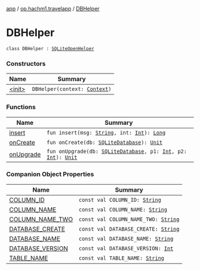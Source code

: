 [app](../../index.md) / [op.hachm1.travelapp](../index.md) / [DBHelper](./index.md)

# DBHelper

`class DBHelper : `[`SQLiteOpenHelper`](https://developer.android.com/reference/android/database/sqlite/SQLiteOpenHelper.html)

### Constructors

| Name | Summary |
|---|---|
| [&lt;init&gt;](-init-.md) | `DBHelper(context: `[`Context`](https://developer.android.com/reference/android/content/Context.html)`)` |

### Functions

| Name | Summary |
|---|---|
| [insert](insert.md) | `fun insert(msg: `[`String`](https://kotlinlang.org/api/latest/jvm/stdlib/kotlin/-string/index.html)`, int: `[`Int`](https://kotlinlang.org/api/latest/jvm/stdlib/kotlin/-int/index.html)`): `[`Long`](https://kotlinlang.org/api/latest/jvm/stdlib/kotlin/-long/index.html) |
| [onCreate](on-create.md) | `fun onCreate(db: `[`SQLiteDatabase`](https://developer.android.com/reference/android/database/sqlite/SQLiteDatabase.html)`): `[`Unit`](https://kotlinlang.org/api/latest/jvm/stdlib/kotlin/-unit/index.html) |
| [onUpgrade](on-upgrade.md) | `fun onUpgrade(db: `[`SQLiteDatabase`](https://developer.android.com/reference/android/database/sqlite/SQLiteDatabase.html)`, p1: `[`Int`](https://kotlinlang.org/api/latest/jvm/stdlib/kotlin/-int/index.html)`, p2: `[`Int`](https://kotlinlang.org/api/latest/jvm/stdlib/kotlin/-int/index.html)`): `[`Unit`](https://kotlinlang.org/api/latest/jvm/stdlib/kotlin/-unit/index.html) |

### Companion Object Properties

| Name | Summary |
|---|---|
| [COLUMN_ID](-c-o-l-u-m-n_-i-d.md) | `const val COLUMN_ID: `[`String`](https://kotlinlang.org/api/latest/jvm/stdlib/kotlin/-string/index.html) |
| [COLUMN_NAME](-c-o-l-u-m-n_-n-a-m-e.md) | `const val COLUMN_NAME: `[`String`](https://kotlinlang.org/api/latest/jvm/stdlib/kotlin/-string/index.html) |
| [COLUMN_NAME_TWO](-c-o-l-u-m-n_-n-a-m-e_-t-w-o.md) | `const val COLUMN_NAME_TWO: `[`String`](https://kotlinlang.org/api/latest/jvm/stdlib/kotlin/-string/index.html) |
| [DATABASE_CREATE](-d-a-t-a-b-a-s-e_-c-r-e-a-t-e.md) | `const val DATABASE_CREATE: `[`String`](https://kotlinlang.org/api/latest/jvm/stdlib/kotlin/-string/index.html) |
| [DATABASE_NAME](-d-a-t-a-b-a-s-e_-n-a-m-e.md) | `const val DATABASE_NAME: `[`String`](https://kotlinlang.org/api/latest/jvm/stdlib/kotlin/-string/index.html) |
| [DATABASE_VERSION](-d-a-t-a-b-a-s-e_-v-e-r-s-i-o-n.md) | `const val DATABASE_VERSION: `[`Int`](https://kotlinlang.org/api/latest/jvm/stdlib/kotlin/-int/index.html) |
| [TABLE_NAME](-t-a-b-l-e_-n-a-m-e.md) | `const val TABLE_NAME: `[`String`](https://kotlinlang.org/api/latest/jvm/stdlib/kotlin/-string/index.html) |
